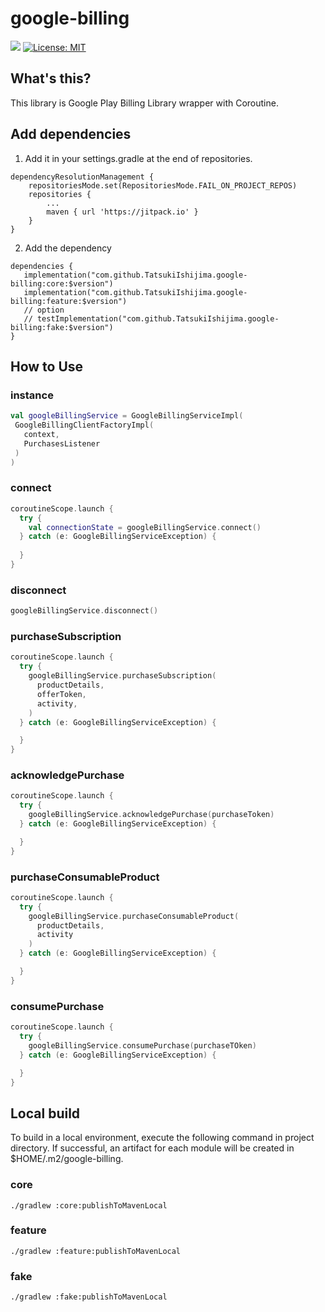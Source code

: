 # google-billing

[![](https://jitpack.io/v/TatsukiIshijima/google-billing.svg)](https://jitpack.io/#TatsukiIshijima/google-billing)
[![License: MIT](https://img.shields.io/badge/License-MIT-yellow.svg)](https://opensource.org/licenses/MIT)

## What's this?
This library is Google Play Billing Library wrapper with Coroutine.

## Add dependencies

1. Add it in your settings.gradle at the end of repositories.

```
dependencyResolutionManagement {
    repositoriesMode.set(RepositoriesMode.FAIL_ON_PROJECT_REPOS)
    repositories {
        ...
        maven { url 'https://jitpack.io' }
    }
}
```

2. Add the dependency

 ```
dependencies {
    implementation("com.github.TatsukiIshijima.google-billing:core:$version")
    implementation("com.github.TatsukiIshijima.google-billing:feature:$version")
    // option
    // testImplementation("com.github.TatsukiIshijima.google-billing:fake:$version")
}
 ```

## How to Use
### instance

 ```kotlin
val googleBillingService = GoogleBillingServiceImpl(
  GoogleBillingClientFactoryImpl(
    context,
    PurchasesListener
  )
)
```

### connect

```kotlin
coroutineScope.launch {
  try {
    val connectionState = googleBillingService.connect()
  } catch (e: GoogleBillingServiceException) {
    
  }
}
```

### disconnect

```kotlin
googleBillingService.disconnect()
```

### purchaseSubscription

```kotlin
coroutineScope.launch {
  try {
    googleBillingService.purchaseSubscription(
      productDetails,
      offerToken,
      activity,
    )
  } catch (e: GoogleBillingServiceException) {

  }
}
```

### acknowledgePurchase

```kotlin
coroutineScope.launch {
  try {
    googleBillingService.acknowledgePurchase(purchaseToken)
  } catch (e: GoogleBillingServiceException) {

  }
}
```

### purchaseConsumableProduct

```kotlin
coroutineScope.launch {
  try {
    googleBillingService.purchaseConsumableProduct(
      productDetails,
      activity
    )
  } catch (e: GoogleBillingServiceException) {

  }
}
```

### consumePurchase

```kotlin
coroutineScope.launch {
  try {
    googleBillingService.consumePurchase(purchaseTOken)
  } catch (e: GoogleBillingServiceException) {

  }
}
```

## Local build
To build in a local environment, execute the following command in project directory. If successful, an artifact for each module will be created in $HOME/.m2/google-billing.

### core
```shell
./gradlew :core:publishToMavenLocal
```

### feature
```shell
./gradlew :feature:publishToMavenLocal
```

### fake
```shell
./gradlew :fake:publishToMavenLocal
```
